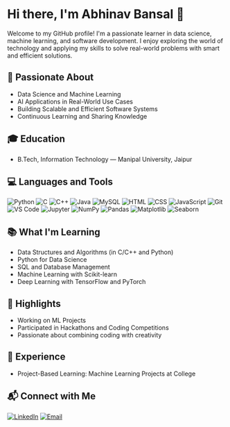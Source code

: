 # Hi there, I'm Abhinav Bansal 👋

Welcome to my GitHub profile! I'm a passionate learner in data science, machine learning, and software development. I enjoy exploring the world of technology and applying my skills to solve real-world problems with smart and efficient solutions.

## 💖 Passionate About

- Data Science and Machine Learning
- AI Applications in Real-World Use Cases
- Building Scalable and Efficient Software Systems
- Continuous Learning and Sharing Knowledge

## 🎓 Education
- B.Tech, Information Technology  — Manipal University, Jaipur

## 💻 Languages and Tools

![Python](https://img.shields.io/badge/-Python-3776AB?style=flat-square&logo=python&logoColor=white)
![C](https://img.shields.io/badge/-C-00599C?style=flat-square&logo=c&logoColor=white)
![C++](https://img.shields.io/badge/-C++-00599C?style=flat-square&logo=c%2B%2B&logoColor=white)
![Java](https://img.shields.io/badge/-Java-007396?style=flat-square&logo=java&logoColor=white)
![MySQL](https://img.shields.io/badge/-MySQL-4479A1?style=flat-square&logo=mysql&logoColor=white)
![HTML](https://img.shields.io/badge/-HTML5-E34F26?style=flat-square&logo=html5&logoColor=white)
![CSS](https://img.shields.io/badge/-CSS3-1572B6?style=flat-square&logo=css3&logoColor=white)
![JavaScript](https://img.shields.io/badge/-JavaScript-F7DF1E?style=flat-square&logo=javascript&logoColor=black)
![Git](https://img.shields.io/badge/-Git-F05032?style=flat-square&logo=git&logoColor=white)
![VS Code](https://img.shields.io/badge/-VSCode-007ACC?style=flat-square&logo=visual-studio-code&logoColor=white)
![Jupyter](https://img.shields.io/badge/-Jupyter-F37626?style=flat-square&logo=jupyter&logoColor=white)
![NumPy](https://img.shields.io/badge/-NumPy-013243?style=flat-square&logo=numpy&logoColor=white)
![Pandas](https://img.shields.io/badge/-Pandas-150458?style=flat-square&logo=pandas&logoColor=white)
![Matplotlib](https://img.shields.io/badge/-Matplotlib-11557C?style=flat-square)
![Seaborn](https://img.shields.io/badge/-Seaborn-9BA3EB?style=flat-square)

## 📚 What I'm Learning

- Data Structures and Algorithms (in C/C++ and Python)
- Python for Data Science
- SQL and Database Management
- Machine Learning with Scikit-learn
- Deep Learning with TensorFlow and PyTorch

## 🌟 Highlights

- Working on ML Projects
- Participated in Hackathons and Coding Competitions
- Passionate about combining coding with creativity

## 💼 Experience

- Project-Based Learning: Machine Learning Projects at College


## 📬 Connect with Me

[![LinkedIn](https://img.shields.io/badge/-LinkedIn-0A66C2?style=flat-square&logo=linkedin&logoColor=white)](https://www.linkedin.com/in/abhinavbansal19/)
[![Email](https://img.shields.io/badge/-Email-D14836?style=flat-square&logo=gmail&logoColor=white)](mailto:abhinavbansalcs@gmail.com)

